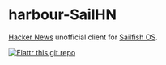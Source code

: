 # harbour-SailHN

[Hacker News](https://news.ycombinator.com/) unofficial client for [Sailfish OS](https://sailfishos.org).

[![Flattr this git repo](http://api.flattr.com/button/flattr-badge-large.png)](https://flattr.com/submit/auto?user_id=ilpianista&url=https://gitlab.com/ilpianista/harbour-SailHN&title=harbour-SailHN&language=&tags=jolla&category=software)
